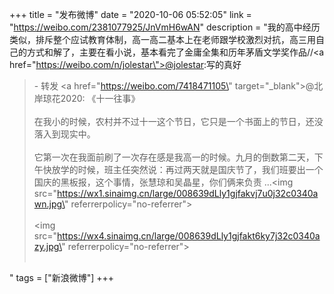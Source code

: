 +++
title = "发布微博"
date = "2020-10-06 05:52:05"
link = "https://weibo.com/2381077925/JnVmH6wAN"
description = "我的高中经历类似，排斥整个应试教育体制，高一高二基本上在老师跟学校激烈对抗，高三用自己的方式和解了，主要在看小说，基本看完了金庸全集和历年茅盾文学奖作品//<a href=\"https://weibo.com/n/jolestar\">@jolestar</a>:写的真好<br><blockquote> - 转发 <a href=\"https://weibo.com/7418471105\" target=\"_blank\">@北岸琼花2020</a>: 《十一往事》<br><br>在我小的时候，农村并不过十一这个节日，它只是一个书面上的节日，还没落入到现实中。<br><br>它第一次在我面前刷了一次存在感是我高一的时候。九月的倒数第二天，下午快放学的时候，班主任突然说：再过两天就是国庆节了，我们班要出一个国庆的黑板报，这个事情，张慧琼和吴晶星，你们俩来负责 ...<img src=\"https://wx1.sinaimg.cn/large/008639dLly1gjfakvj7u0j32c0340awn.jpg\" referrerpolicy=\"no-referrer\"><br><br><img src=\"https://wx4.sinaimg.cn/large/008639dLly1gjfakt6ky7j32c0340azy.jpg\" referrerpolicy=\"no-referrer\"><br><br></blockquote>"
tags = ["新浪微博"]
+++
